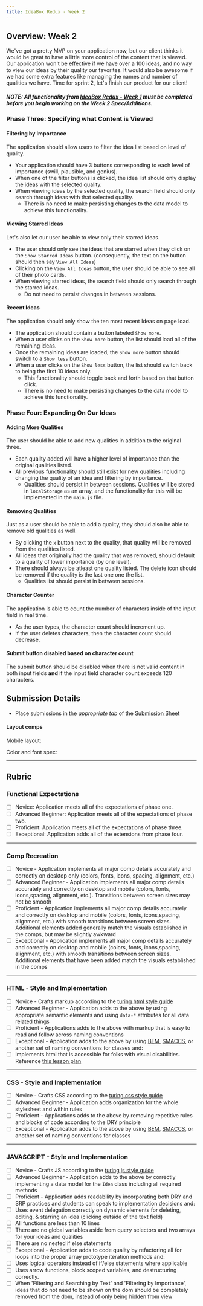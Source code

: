 ```yaml
---
title: IdeaBox Redux - Week 2
---
```


## Overview: Week 2

We've got a pretty MVP on your application now, but our client thinks it would be great to have a little more control of the content that is viewed.  Our application won't be effective if we have over a 100 ideas, and no way to view our ideas by their quality our favorites.  It would also be awesome if we had some extra features like managing the names and number of qualities we have.  Time for sprint 2, let's finish our product for our client!

##### NOTE: All functionality from [IdeaBox Redux - Week 1](http://frontend.turing.io/projects/ideabox-redux-wk1.html) must be completed before you begin working on the Week 2 Spec/Additions.

### Phase Three: Specifying what Content is Viewed

#### Filtering by Importance

The application should allow users to filter the idea list based on level of quality.

* Your application should have 3 buttons corresponding to each level of importance (swill, plausible, and genius).
* When one of the filter buttons is clicked, the idea list should only display the ideas with the selected quality.
* When viewing ideas by the selected quality, the search field should only search through ideas with that selected quality.
  * There is no need to make persisting changes to the data model to achieve this functionality.

#### Viewing Starred Ideas

Let's also let our user be able to view only their starred ideas.

* The user should only see the ideas that are starred when they click on the `Show Starred Ideas` button. (consequently, the text on the button should then say `View All Ideas`)
* Clicking on the `View All Ideas` button, the user should be able to see all of their photo cards.
* When viewing starred ideas, the search field should only search through the starred ideas.
  * Do not need to persist changes in between sessions.

#### Recent Ideas

The application should only show the ten most recent Ideas on page load.

* The application should contain a button labeled `Show more`.
* When a user clicks on the `Show more` button, the list should load all of the remaining ideas.
* Once the remaining ideas are loaded, the `Show more` button should switch to a `Show less` button.
* When a user clicks on the  `Show less` button, the list should switch back to being the first 10 ideas only.
  * This functionality should toggle back and forth based on that button click.
  * There is no need to make persisting changes to the data model to achieve this functionality.

### Phase Four: Expanding On Our Ideas

#### Adding More Qualities

The user should be able to add new qualities in addition to the original three.

* Each quality added will have a higher level of importance than the original qualities listed.
* All previous functionality should still exist for new qualities including changing the quality of an idea and filtering by importance.
  * Qualities should persist in between sessions.  Qualities will be stored in `localStorage` as an array, and the functionality for this will be implemented in the `main.js` file.

#### Removing Qualities

Just as a user should be able to add a quality, they should also be able to remove old qualities as well.

* By clicking the `x` button next to the quality, that quality will be removed from the qualities listed.
* All ideas that originally had the quality that was removed, should default to a quality of lower importance (by one level).
* There should always be atleast one quality listed.  The delete icon should be removed if the quality is the last one one the list.
  * Qualities list should persist in between sessions.  

#### Character Counter

The application is able to count the number of characters inside of the input field in real time.

* As the user types, the character count should increment up.
* If the user deletes characters, then the character count should decrease.

#### Submit button disabled based on character count

The submit button should be disabled when there is not valid content in both input fields **and** if the input field character count exceeds 120 characters.

## Submission Details

* Place submissions in the _appropriate tab_ of the [Submission Sheet](https://docs.google.com/spreadsheets/d/1twjIgn6X0Yqi3tS3Nx3hOgZ9dR5juGg58gly1GsbOBs/edit#gid=496549355)

#### Layout comps

Mobile layout:

Color and font spec:

------------------------------------------------------------------

## Rubric

### Functional Expectations

* [ ] Novice: Application meets all of the expectations of phase one.
* [ ] Advanced Beginner: Application meets all of the expectations of phase two.
* [ ] Proficient: Application meets all of the expectations of phase three.
* [ ] Exceptional: Application adds all of the extensions from phase four.

------------------------------------------------------------------

### Comp Recreation

* [ ]  Novice - Application implements all major comp details accurately and correctly on desktop only (colors, fonts, icons, spacing, alignment, etc.)
* [ ]  Advanced Beginner - Application implements all major comp details accurately and correctly on desktop and mobile (colors, fonts, icons,spacing, alignment,  etc.). Transitions between screen sizes may not be smooth
* [ ]  Proficient - Application implements all major comp details accurately and correctly on desktop and mobile (colors, fonts, icons,spacing, alignment,  etc.) with smooth transitions between screen sizes. Additional elements added generally match the visuals established in the comps, but may be slightly awkward
* [ ]  Exceptional - Application implements all major comp details accurately and correctly on desktop and mobile (colors, fonts, icons,spacing, alignment,  etc.) with smooth transitions between screen sizes. Additional elements that have been added match the visuals established in the comps

------------------------------------------------------------------

### HTML - Style and Implementation

* [ ]  Novice - Crafts markup according to the [turing html style guide](https://github.com/turingschool-examples/html)
* [ ]  Advanced Beginner - Application adds to the above by using appropriate semantic elements and using `data-*` attributes for all data related things
* [ ]  Proficient - Applications adds to the above with markup that is easy to read and follow across naming conventions
* [ ]  Exceptional - Application adds to the above by using [BEM](http://getbem.com/), [SMACCS](https://smacss.com/), or another set of naming conventions for classes and:
  * [ ]  Implements html that is accessible for folks with visual disabilities. Reference [this lesson plan](http://frontend.turing.io/lessons/floating/web-accessibility.html)

------------------------------------------------------------------

### CSS - Style and Implementation

* [ ]  Novice - Crafts CSS according to the [turing css style guide](https://github.com/turingschool-examples/css)
* [ ]  Advanced Beginner - Application adds organization for the whole stylesheet and within rules
* [ ]  Proficient - Applications adds to the above by removing repetitive rules and blocks of code according to the DRY principle
* [ ]  Exceptional - Application adds to the above by using [BEM](http://getbem.com/), [SMACCS](https://smacss.com/), or another set of naming conventions for classes

------------------------------------------------------------------

### JAVASCRIPT - Style and Implementation

* [ ]  Novice - Crafts JS according to the [turing js style guide](https://github.com/turingschool-examples/javascript/tree/master/es5)
* [ ]  Advanced Beginner - Application adds to the above by correctly implementing a data model for the `Idea` class including all required methods
* [ ]  Proficient - Application adds readability by incorporating both DRY and SRP practices and students can speak to implementation decisions and:
  * [ ]  Uses event delegation correctly on dynamic elements for deleting, editing, & starring an idea (clicking outside of the text field)
  * [ ]  All functions are less than 10 lines
  * [ ]  There are no global variables aside from query selectors and two arrays for your ideas and qualities
  * [ ]  There are no nested if else statements
* [ ]  Exceptional - Application adds to code quality by refactoring all for loops into the proper array prototype iteration methods and:
  * [ ]  Uses logical operators instead of if/else statements where applicable
  * [ ] Uses arrow functions, block scoped variables, and destructuring correctly.
  * [ ]  When 'Filtering and Searching by Text' and 'Filtering by Importance', ideas that do not need to be shown on the dom should be completely removed from the dom, instead of only being hidden from view